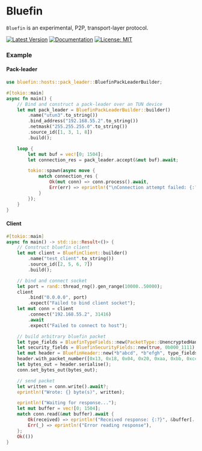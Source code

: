# Bluefin

`Bluefin` is an experimental, P2P, transport-layer protocol.

[![Latest Version]][crates.io] 
[![Documentation]][docs.rs]
[![License: MIT](https://img.shields.io/badge/License-MIT-yellow.svg)](https://opensource.org/licenses/MIT)

### Example
#### Pack-leader
```rust
use bluefin::hosts::pack_leader::BluefinPackLeaderBuilder;

#[tokio::main]
async fn main() {
    // Bind and construct a pack-leader over an TUN device
    let mut pack_leader = BluefinPackLeaderBuilder::builder()
        .name("utun3".to_string())
        .bind_address("192.168.55.2".to_string())
        .netmask("255.255.255.0".to_string())
        .source_id([1, 3, 1, 8])
        .build();

    loop {
        let mut buf = vec![0; 1504];
        let connection_res = pack_leader.accept(&mut buf).await;

        tokio::spawn(async move {
            match connection_res {
                Ok(mut conn) => conn.process().await,
                Err(err) => eprintln!("\nConnection attempt failed: {:?}", err),
            }
        });
    }
}
```
#### Client
```rust
#[tokio::main]
async fn main() -> std::io::Result<()> {
    // Construct bluefin client
    let mut client = BluefinClient::builder()
        .name("test_client".to_string())
        .source_id([2, 5, 6, 7])
        .build();

    // bind and connect socket
    let port = rand::thread_rng().gen_range(10000..50000);
    client
        .bind("0.0.0.0", port)
        .expect("Failed to bind client socket");
    let mut conn = client
        .connect("192.168.55.2", 31416)
        .await
        .expect("Failed to connect to host");

    // build arbitrary bluefin packet
    let type_fields = BluefinTypeFields::new(PacketType::UnencryptedHandshake, 0x0);
    let security_fields = BluefinSecurityFields::new(true, 0b000_1111);
    let mut header = BluefinHeader::new(*b"abcd", *b"efgh", type_fields, security_fields);
    header.with_packet_number([0x13, 0x18, 0x04, 0x20, 0xaa, 0xbb, 0xcc, 0xdd]);
    let bytes_out = header.serialise();
    conn.set_bytes_out(bytes_out);

    // send packet
    let written = conn.write().await?;
    eprintln!("Wrote: {} byte(s)", written);

    eprintln!("Waiting for response...");
    let mut buffer = vec![0; 1504];
    match conn.read(&mut buffer).await {
        Ok(received) => eprintln!("Received response: {:?}", &buffer[..received]),
        Err(_) => eprintln!("Error reading response"),
    };
    Ok(())
}

```


[Latest Version]: https://img.shields.io/crates/v/bluefin.svg
[crates.io]: https://crates.io/crates/bluefin
[Documentation]: https://docs.rs/bluefin/badge.svg
[docs.rs]: https://docs.rs/bluefin